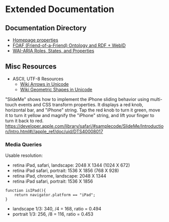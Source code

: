 # Extended Documentation

## Documentation Directory
* [Homepage properties](homepage.md)
* [FOAF (Friend-of-a-Friend) Ontology and RDF + WebID](foaf.md)
* [WAI-ARIA Roles, States, and Properties](wai_aria.md)

## Misc Resources
* ASCII, UTF-8 Resources
	* [Wiki Arrows in Unicode](http://en.wikipedia.org/wiki/Arrow_%28symbol%29#Arrows_in_Unicode)
	* [Wiki Geometric Shapes in Unicode](http://en.wikipedia.org/wiki/Geometric_Shapes)

"SlideMe" shows how to implement the iPhone sliding behavior using multi-touch events and CSS transform properties. It displays a red knob, horizontal bar, and "iPhone" string. Tap the red knob to turn it green, move it to turn it yellow and magnify the "iPhone" string, and lift your finger to turn it back to red.
https://developer.apple.com/library/safari/#samplecode/SlideMe/Introduction/Intro.html#//apple_ref/doc/uid/DTS40008017

### Media Queries




Usable resolution:
* retina iPad, safari, landscape: 2048 X 1344 (1024 X 672)
* retina iPad safari, portrait: 1536 X 1856 (768 X 928)
* retina iPad, chrome, landscape: 2048 X 1344
* retina iPad safari, portrait: 1536 X 1856

```
function isIPad(){
    return navigator.platform == "iPad";
}
```

* landscape 1/3: 340, /4 = 168, ratio = 0.494
* portrait 1/3: 256, /8 = 116, ratio = 0.453






